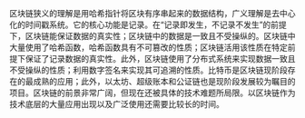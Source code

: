 区块链狭义的理解是用哈希指针将区块有序串起来的数据结构，广义理解是去中心化的时间戳系统。它的核心功能是记录。在“记录即发生，不记录不发生”的前提下，区块链能保证数据的真实性；区块链中的数据是一致且不受操纵的。区块链中大量使用了哈希函数，哈希函数具有不可篡改的性质；区块链活用该性质在特定前提下保证了记录数据的真实性。此外，区块链使用了分布式系统来实现数据一致且不受操纵的性质；利用数字签名来实现其可追溯的性质。比特币是区块链现阶段存在的最成熟的应用；此外，以太坊、超级账本和公证链也是现阶段发展较为瞩目的项目。区块链的前景非常广阔，但现在还被具体的技术难题所局限。以区块链作为技术底层的大量应用出现以及广泛使用还需要比较长的时间。

